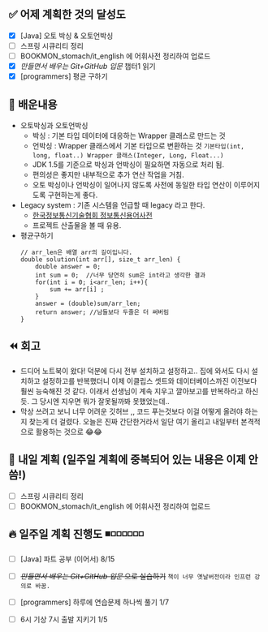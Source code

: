 ✅ 어제 계획한 것의 달성도
-----------------------------------------------------
- [X] [Java] 오토 박싱 & 오토언박싱
- [ ] 스프링 시큐리티 정리
- [ ] BOOKMON_stomach/it_english 에 어휘사전 정리하여 업로드
- [X] _만들면서 배우는 Git+GitHub 입문_ 챕터1 읽기
- [X] [programmers] 평균 구하기

💬 배운내용
-----------------------------------------------------
- 오토박싱과 오토언박싱
  - 박싱 : 기본 타입 데이터에 대응하는 Wrapper 클래스로 만드는 것
  - 언박싱 : Wrapper 클래스에서 기본 타입으로 변환하는 것
  `기본타입(int, long, float..) Wrapper 클래스(Integer, Long, Float...)`
  - JDK 1.5를 기준으로 박싱과 언박싱이 필요하면 자동으로 처리 됨.
  - 편의성은 좋지만 내부적으로 추가 연산 작업을 거침.
  - 오토 박싱이나 언박싱이 일어나지 않도록 사전에 동일한 타입 연산이 이루어지도록 구현하는게 좋다.
- Legacy system : 기존 시스템을 언급할 때 legacy 라고 한다.
  - [한국정보통신기술협회 정보통신용어사전](http://terms.tta.or.kr/dictionary/searchList.do)
  - 프로젝트 산출물을 볼 때 유용.
- 평균구하기
  ```
  // arr_len은 배열 arr의 길이입니다.
  double solution(int arr[], size_t arr_len) {
      double answer = 0;
      int sum = 0;  //너무 당연히 sum은 int라고 생각한 결과
      for(int i = 0; i<arr_len; i++){
          sum += arr[i] ;
      }
      answer = (double)sum/arr_len;
      return answer; //남들보다 두줄은 더 써버림
  }
  ```

⏪ 회고
-----------------------------------------------------
- 드디어 노트북이 왔다! 덕분에 다시 전부 설치하고 설정하고.. 집에 와서도 다시 설치하고 설정하고를 반복했더니 이제 이클립스 셋트와 데이터베이스까진 이전보다 훨씬 능숙해진 것 같다. 이래서 선생님이 계속 지우고 깔아보고를 반복하라고 하신 듯. 그 당시엔 지우면 뭐가 잘못될까봐 못했었는데.. 
- 막상 쓰려고 보니 너무 어려운 깃허브 ,, 코드 푸는것보다 이걸 어떻게 올려야 하는지 찾는게 더 걸렸다. 오늘은 진짜 간단한거라서 일단 여기 올리고 내일부터 본격적으로 활용하는 것으로 😂😂


🔰 내일 계획 (일주일 계획에 중복되어 있는 내용은 이제 안씀!)
-----------------------------------------------------
- [ ] 스프링 시큐리티 정리
- [ ] BOOKMON_stomach/it_english 에 어휘사전 정리하여 업로드

🔥 일주일 계획 진행도 ◾️◽️◽️◽️◽️◽️◽️
-----------------------------------------------------
- [ ] [Java] 파트 공부 (이어서) 8/15
- [ ] ~~_만들면서 배우는 Git+GitHub 입문_ 으로 실습하기~~ `책이 너무 옛날버전이라 인프런 강의로 바꿈.`
- [ ] [programmers] 하루에 연습문제 하나씩 풀기 1/7
- [ ] 6시 기상 7시 출발 지키기 1/5


